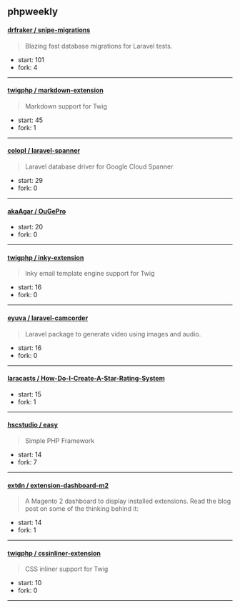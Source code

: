 ## phpweekly

#### [drfraker / snipe-migrations](https://github.com/drfraker/snipe-migrations)

> Blazing fast database migrations for Laravel tests.

+ start: 101
+ fork: 4

----


#### [twigphp / markdown-extension](https://github.com/twigphp/markdown-extension)

> Markdown support for Twig 

+ start: 45
+ fork: 1

----


#### [colopl / laravel-spanner](https://github.com/colopl/laravel-spanner)

> Laravel database driver for Google Cloud Spanner

+ start: 29
+ fork: 0

----


#### [akaAgar / OuGePro](https://github.com/akaAgar/OuGePro)

> 

+ start: 20
+ fork: 0

----


#### [twigphp / inky-extension](https://github.com/twigphp/inky-extension)

> Inky email template engine support for Twig 

+ start: 16
+ fork: 0

----


#### [eyuva / laravel-camcorder](https://github.com/eyuva/laravel-camcorder)

>  Laravel package to generate video using images and audio.

+ start: 16
+ fork: 0

----


#### [laracasts / How-Do-I-Create-A-Star-Rating-System](https://github.com/laracasts/How-Do-I-Create-A-Star-Rating-System)

> 

+ start: 15
+ fork: 1

----


#### [hscstudio / easy](https://github.com/hscstudio/easy)

> Simple PHP Framework

+ start: 14
+ fork: 7

----


#### [extdn / extension-dashboard-m2](https://github.com/extdn/extension-dashboard-m2)

> A Magento 2 dashboard to display installed extensions. Read the blog post on some of the thinking behind it:

+ start: 14
+ fork: 1

----


#### [twigphp / cssinliner-extension](https://github.com/twigphp/cssinliner-extension)

> CSS inliner support for Twig

+ start: 10
+ fork: 0

----

